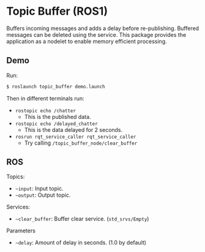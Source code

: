 # Topic Buffer (ROS1)

Buffers incoming messages and adds a delay before re-publishing. Buffered messages can be deleted using the service. This package provides the application as a nodelet to enable memory efficient processing.



## Demo

Run:

```bash
$ roslaunch topic_buffer demo.launch
```

Then in different terminals run:

- `rostopic echo /chatter`
  - This is the published data.
- `rostopic echo /delayed_chatter`
  - This is the data delayed for 2 seconds.
- `rosrun rqt_service_caller rqt_service_caller`
  - Try calling `/topic_buffer_node/clear_buffer`

## ROS

Topics:

- `~input`: Input topic.
- `~output`: Output topic.

Services:

- `~clear_buffer`: Buffer clear service. (`std_srvs/Empty`)

Parameters

- `~delay`: Amount of delay in seconds. (1.0 by default)
